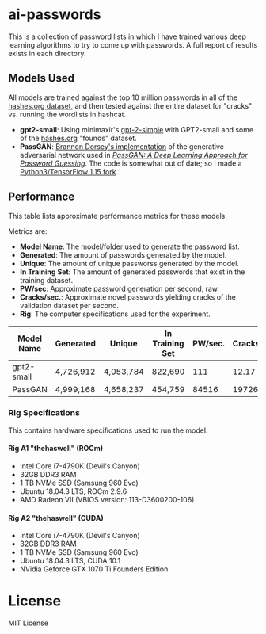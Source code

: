 # ai-passwords

This is a collection of password lists in which I have trained various deep learning algorithms to try to come up with passwords. A full report of results exists in each directory.

## Models Used

All models are trained against the top 10 million passwords in all of the [hashes.org dataset](https://github.com/rarecoil/hashes.org-list), and then tested against the entire dataset for "cracks" vs. running the wordlists in hashcat.

* **gpt2-small**: Using minimaxir's [gpt-2-simple](https://github.com/minimaxir/gpt-2-simple) with GPT2-small and some of the [hashes.org](https://hashes.org) "founds" dataset. 
* **PassGAN**: [Brannon Dorsey's implementation](https://github.com/brannondorsey/passgan) of the generative adversarial network used in [_PassGAN: A Deep Learning Approach for Password Guessing_](https://arxiv.org/abs/1709.00440). The code is somewhat out of date; so I made a [Python3/TensorFlow 1.15 fork](https://github.com/rarecoil/passgan).

## Performance

This table lists approximate performance metrics for these models. 

Metrics are:

* **Model Name**: The model/folder used to generate the password list.
* **Generated**: The amount of passwords generated by the model.
* **Unique**: The amount of unique passworss generated by the model.
* **In Training Set**: The amount of generated passwords that exist in the training dataset.
* **PW/sec**: Approximate password generation per second, raw.
* **Cracks/sec.**: Approximate novel passwords yielding cracks of the validation dataset per second.
* **Rig**: The computer specifications used for the experiment.

| Model Name | Generated | Unique    | In Training Set | PW/sec. | Cracks/Sec. | Rig |
|------------|-----------|-----------|-----------------|---------|-------------|-----|
|gpt2-small  | 4,726,912 | 4,053,784 | 822,690         | 111     | 12.17       | A1  |
|PassGAN     | 4,999,168 | 4,658,237 | 454,759         | 84516   | 19726.01    | A2  |

### Rig Specifications

This contains hardware specifications used to run the model.

#### Rig A1 "thehaswell" (ROCm)

* Intel Core i7-4790K (Devil's Canyon)
* 32GB DDR3 RAM
* 1 TB NVMe SSD (Samsung 960 Evo)
* Ubuntu 18.04.3 LTS, ROCm 2.9.6
* AMD Radeon VII (VBIOS version: 113-D3600200-106)

#### Rig A2 "thehaswell" (CUDA)

* Intel Core i7-4790K (Devil's Canyon)
* 32GB DDR3 RAM
* 1 TB NVMe SSD (Samsung 960 Evo)
* Ubuntu 18.04.3 LTS, CUDA 10.1
* NVidia Geforce GTX 1070 Ti Founders Edition

# License

MIT License

